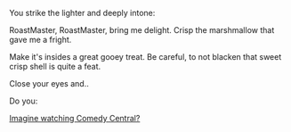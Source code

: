 You strike the lighter and deeply intone:

RoastMaster, RoastMaster, bring me delight. Crisp the marshmallow that gave me a fright.

Make it's insides a great gooey treat. Be careful, to not blacken that sweet crisp shell is quite a feat.

Close your eyes and..

Do you:

[Imagine watching Comedy Central?](comedy-central/comedy-central.md)

